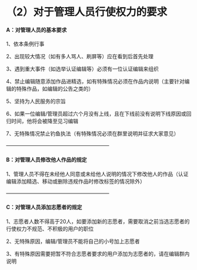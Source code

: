 # （2）对于管理人员行使权力的要求

#### A：对管理人员的基本要求

1、依本条例行事

2、出现较大情况（如有多人骂人、刷屏等）应在看到后首先处理

3、遇到重大事件（如选举认证编辑等）必须有一位认证编辑来组织

4、禁止编辑随意添加作品进精选，如有特殊情况必须在作品内说明（主要针对编辑的特殊作品，如编辑的公告之类的）

5、坚持为人民服务的宗旨

6、如果一位编辑/管理员超过六个月没有上线，且在下线前没有说明下线原因或回归时间，他将会被降至见习编辑

7、无特殊情况禁止钓鱼执法（有特殊情况必须在群里说明并征求大家意见）

————————————————————

#### B：对管理人员修改他人作品的规定

1、管理人员不得在未经他人同意或未给他人说明的情况下修改他人的作品（认证编辑添加精选、移动或删除违规作品时修改标签的情况除外）

————————————————————

#### C：对管理人员添加志愿者的规定

1、志愿者人数不得高于20人，如要添加新的志愿者，需要取消之前当选志愿者的行使权力不规范、不积极的用户的职位

2、无特殊原因，编辑/管理员不能将自己的小号加上志愿者

3、有特殊原因需要把暂不符合志愿者要求的用户添加为志愿者的，请在编辑群内说明
